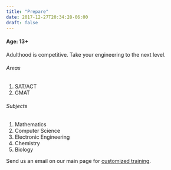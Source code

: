 ```yaml
---
title: "Prepare"
date: 2017-12-27T20:34:28-06:00
draft: false
---
```


#### Age: 13+

Adulthood is competitive. Take your engineering to the next level.

###### Areas

1. SAT/ACT
1. GMAT

###### Subjects

1. Mathematics
1. Computer Science
1. Electronic Engineering
1. Chemistry
1. Biology

Send us an email on our main page for [customized training](/). 
